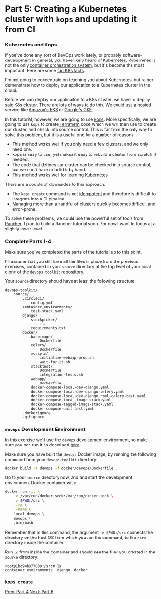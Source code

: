 # Part 5: Creating a Kubernetes cluster with `kops` and updating it from CI

### Kubernetes and Kops

If you've done any sort of DevOps work lately, or probably software-development in general, you have likely heard of [Kubernetes](https://kubernetes.io/).
Kubernetes is not the only [container orchestration system](https://blog.newrelic.com/engineering/container-orchestration-explained/), but it's become the most important.
Here are some [fun K8s facts](https://dzone.com/articles/10-basic-facts-about-kubernetes-that-you-didnt-kno).

I'm not going to concentrate on teaching you about Kubernetes, but rather demonstrate how to deploy our application to a Kubernetes cluster in the cloud.

Before we can deploy our applicaiton to a K8s cluster, we have to deploy said K8s cluster.
There are lots of ways to do this.
We could use a hosted service like [Amazon's EKS](https://aws.amazon.com/eks/) or [Google's GKE](https://cloud.google.com/kubernetes-engine/).

In this tutorial, however, we are going to use [kops](https://kubernetes.io/docs/setup/production-environment/tools/kops/).
More specifically, we are going to use `kops` to create [Terraform](https://www.terraform.io/) code which we will then use to create our cluster, and check into source control.
This is far from the only way to solve this problem, but it is a useful one for a number of reasons:

- This method works well if you only need a few clusters, and we only need one.
- kops is easy to use, yet makes it easy to rebuild a cluster from scratch if needed.
- The code that defines our cluster can be checked into source control, but we don't have to build it by hand.
- This method works well for learning Kubernetes

There are a couple of downsides to this approach:

- The `kops create` command is not [idempotent](https://en.m.wikipedia.org/wiki/Idempotence) and therefore is difficult to integrate into a CI pipeline.
- Managing more than a handful of clusters quickly becomes difficult and error-prone.

To solve these problems, we could use the powerful set of tools from [Rancher](https://rancher.com/).
I plan to build a Rancher tutorial soon.
For now I want to focus at a slightly lower level.

### Complete Parts 1-4

Make sure you've completed the parts of the tutorial up to this point.

I'll assume that you still have all the files in place from the previous exercises, contained in your `source` directory at the top level of your local clone of the `devops-toolkit` [repostitory](https://github.com/sloanahrens/devops-toolkit).

Your `source` directory should have at least the following structure:

```
devops-toolkit/
    source/
        .circleci/
            config.yml
        container_environments/
            test-stack.yaml
        django/
            stockpicker/
                ...
            requirements.txt
        docker/
            baseimage/
                Dockerfile
            celery/
                Dockerfile
            scripts/ 
                initialize-webapp-prod.sh
                wait-for-it.sh
            stacktest/
                Dockerfile
                integration-tests.sh
            webapp/
                Dockerfile
            docker-compose-local-dev-django.yaml
            docker-compose-local-dev-django-celery.yaml
            docker-compose-local-dev-django.html-celery-beat.yaml
            docker-compose-local-image-stack.yaml
            docker-compose-tagged-image-stack.yaml
            docker-compose-unit-test.yaml
        .dockerignore
        .gitignore
```

### `devops` Development Environment

In this exercise we'll use the `devops` development environment, so make sure you can run it as described [here](https://github.com/sloanahrens/devops-toolkit-tutorials/blob/master/0-local-dev-env-devops.md).

Make sure you have built the `devops` Docker image, by running the following command from your `devops-toolkit` directory:

```bash
docker build -t devops -f docker/devops/Dockerfile .
```

Go to your `source` directory now, and and start the development environment Docker container with:

```bash
docker run -it \
    -v /var/run/docker.sock:/var/run/docker.sock \
    -v $PWD:/src \
    --rm \
    --name \
    local_devops \
    devops \
    /bin/bash
```

Remember that in this command, the argument `-v $PWD:/src` connects the directory on the host OS from which you _run_ the command, to the `/src` directory inside the container.

Run `ls` from inside the container and should see the files you created in the `source` directory:

```
root@1bc94b877039:/src# ls
container_environments	django	docker
```

### `kops create`



[Prev: Part 4](https://github.com/sloanahrens/devops-toolkit-tutorials/blob/master/1-4-ci-circleci-aws.md)
[Next: Part 6]()
